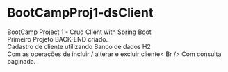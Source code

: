 # BootCampProj1-dsClient
BootCamp Project 1 - Crud Client with Spring Boot<br />
Primeiro Projeto BACK-END criado. <br />
Cadastro de cliente utilizando Banco de dados H2<br />
Com as operações de incluir / alterar e excluir cliente< Br />
Com consulta paginada.
